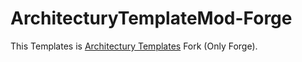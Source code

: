 # ArchitecturyTemplateMod-Forge

This Templates is [Architectury Templates](https://github.com/architectury/architectury-templates) Fork (Only Forge).
